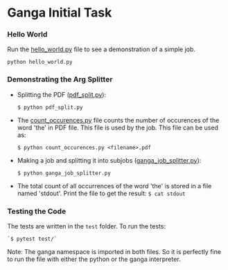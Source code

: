 # Ganga Initial Task

### Hello World
  Run the [hello_world.py](./hello_world.py) file to see a demonstration of a simple job. 
   
   `python hello_world.py`


### Demonstrating the Arg Splitter

  * Splitting the PDF ([pdf_split.py](./pdf_split.py)): 
  
    `$ python pdf_split.py`
    
  * The [count_occurences.py](./count_occurences.py) file counts the number of occurences of the word 'the' in PDF file. This file is used by the job. This file can be used as:
  
    `$ python count_occurences.py <filename>.pdf`
    
  * Making a job and splitting it into subjobs ([ganga_job_splitter.py](./ganga_job_splitter.py)): 
  
    `$ python ganga_job_splitter.py`
   
  * The total count of all occurrences of the word 'the' is stored in a file named 'stdout'. Print the file to get the result:
    `$ cat stdout` 

### Testing the Code
  The tests are written in the `test` folder. To run the tests:
  
    `$ pytest test/`

Note: The ganga namespace is imported in both files. So it is perfectly fine to run the file with either the python or the ganga interpreter. 
